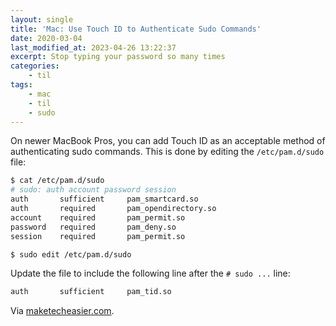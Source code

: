 ```yaml
---
layout: single
title: 'Mac: Use Touch ID to Authenticate Sudo Commands'
date: 2020-03-04
last_modified_at: 2023-04-26 13:22:37
excerpt: Stop typing your password so many times
categories:
    - til
tags:
    - mac
    - til
    - sudo
---
```


On newer MacBook Pros, you can add Touch ID as an acceptable method of authenticating sudo commands.
This is done by editing the `/etc/pam.d/sudo` file:

```bash
$ cat /etc/pam.d/sudo
# sudo: auth account password session
auth       sufficient     pam_smartcard.so
auth       required       pam_opendirectory.so
account    required       pam_permit.so
password   required       pam_deny.so
session    required       pam_permit.so

$ sudo edit /etc/pam.d/sudo
```

Update the file to include the following line after the `# sudo ...` line:

```bash
auth       sufficient     pam_tid.so
```

Via [maketecheasier.com](https://www.maketecheasier.com/use-touch-id-authenticate-sudo-commands-mac/).
